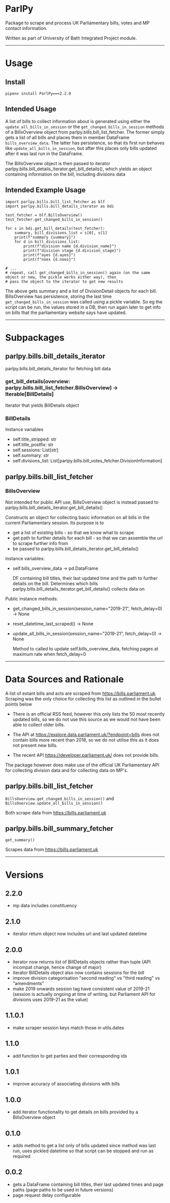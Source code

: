 # ParlPy

Package to scrape and process UK Parliamentary bills, votes and MP contact information.

Written as part of University of Bath Integrated Project module. 

---

# Usage

## Install

    pipenv install ParlPy===2.2.0

## Intended Usage

A list of bills to collect information about is generated using either the `update_all_bills_in_session` or the 
`get_changed_bills_in_session` methods of a BillsOverview object from parlpy.bills.bill_list_fetcher. The former 
simply gets a list of all bills and places them in member DataFrame `bills_overview_data`. The latter has persistence, 
so that its first run behaves like `update_all_bills_in_session`, but after this places only bills updated after it 
was last run in the DataFrame.

The BillsOverview object is then passed to iterator parlpy.bills.bill_details_iterator.get_bill_details(), which yields
an object containing information on the bill, including divisions data

## Intended Example Usage
    
    import parlpy.bills.bill_list_fetcher as blf
    import parlpy.bills.bill_details_iterator as bdi

    test_fetcher = blf.BillsOverview()
    test_fetcher.get_changed_bills_in_session()

    for s in bdi.get_bill_details(test_fetcher):
        summary, bill_divisions_list = s[0], s[1]
        print(f"summary {summary}")
        for d in bill_divisions_list:
            print(f"division name {d.division_name}")
            print(f"division stage {d.division_stage}")
            print(f"ayes {d.ayes}")
            print(f"noes {d.noes}")
    
    # ...
    # repeat, call get_changed_bills_in_session() again (on the same object or new, the pickle works either way), then
    # pass the object to the iterator to get new results

The above gets summary and a list of DivisionDetail objects for each bill. BillsOverview has persistence, storing the
last time `get_changed_bills_in_session` was called using a pickle variable. So eg the script can be run, the values
stored in a DB, then run again later to get info on bills that the parliamentary website says have updated.

---

# Subpackages

## parlpy.bills.bill_details_iterator 
parlpy.bills.bill_details_iterator for fetching bill data

### get_bill_details(overview: parlpy.bills.bill_list_fetcher.BillsOverview) -> Iterable[BillDetails]

Iterator that yields BillDetails object

### BillDetails

Instance variables
* self.title_stripped: str
* self.title_postfix: str 
* self.sessions: List[str]
* self.summary: str
* self.divisions_list: List[parlpy.bills.bill_votes_fetcher.DivisionInformation]

## parlpy.bills.bill_list_fetcher

### BillsOverview

Not intended for public API use, BillsOverview object is instead passed to 
parlpy.bills.bill_details_iterator.get_bill_details()

Constructs an object for collecting basic information on all bills in the current Parliamentary session. Its purpose is
to
* get a list of existing bills - so that we know what to scrape
* get path to further details for each bill - so that we can assemble the url to scrape further info from
* be passed to parlpy.bills.bill_details_iterator.get_bill_details()

Instance variables:
* self.bills_overview_data -> pd.DataFrame 
  
    DF containing bill titles, their last updated time and the path to further
details on the bill. Determines which bills parlpy.bills.bill_details_iterator.get_bill_details() collects data on
  
Public instance methods:
* get_changed_bills_in_session(session_name="2019-21", fetch_delay=0) -> None
* reset_datetime_last_scraped() -> None
* update_all_bills_in_session(session_name="2019-21", fetch_delay=0) -> None

    Method to called to update self.bills_overview_data, fetching pages at maximum rate when fetch_delay=0

---

# Data Sources and Rationale

A list of extant bills and acts are scraped from https://bills.parliament.uk. Scraping was the only choice for
collecting this list as outlined in the bullet points below
* There is an official RSS feed, however
this only lists the 50 most recently updated bills, so we do not use this source as we would not have been able to 
collect older bills.
  
* The API at https://explore.data.parliament.uk/?endpoint=bills does not contain bills more recent 
than 2018, so we do not utilise this as it does not present new bills. 
  
* The recent API https://developer.parliament.uk/
does not provide bills.

The package however does make use of the official UK Parliamentary API for collecting division data and for collecting 
data on MP's.

## parlpy.bills.bill_list_fetcher 
`BillsOverview.get_changed_bills_in_session()` and `BillsOverview.update_all_bills_in_session()`

Both scrape data from https://bills.parliament.uk

## parlpy.bills.bill_summary_fetcher
`get_summary()`

Scrapes data from https://bills.parliament.uk

---

# Versions

## 2.2.0
* mp data includes constituency

## 2.1.0
* iterator return object now includes url and last updated datetime

## 2.0.0
* iterator now returns list of BillDetails objects rather than tuple (API incompat change, hence change of major)
* iterator BillDetails object also now contains sessions for the bill
* improve division categorisation "second reading" vs "third reading" vs "amendments"
* make 2019 onwards session tag have consistent value of 2019-21 (session is actually ongoing at time of writing, but
  Parliament API for divisions uses 2019-21 as the value)
  
## 1.1.0.1
* make scraper session keys match those in utils.dates

## 1.1.0
* add function to get parties and their corresponding ids

## 1.0.1
* improve accuracy of associating divisions with bills

## 1.0.0
* add iterator functionality to get details on bills provided by a BillsOverview object

## 0.1.0
* adds method to get a list only of bills updated since method was last run, uses pickled datetime so that script can
 be stopped and run as required

## 0.0.2
* gets a DataFrame containing bill titles, their last updated times and page paths (page paths to be used in
  future versions)
* page request delay configurable
